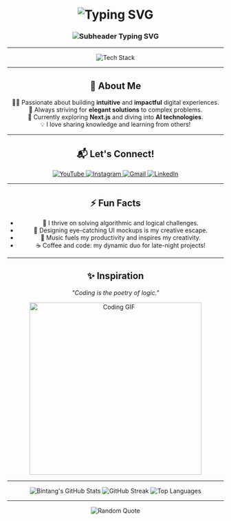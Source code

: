 <h1 align="center">
  <img src="https://readme-typing-svg.demolab.com?font=Fira+Code&duration=2500&pause=1000&color=F7DF1E&center=true&vCenter=true&width=435&lines=👋+Hi,+I%27m+Bintang;👨‍💻+Fullstack+Developer;🚀+Code.+Create.+Inspire." alt="Typing SVG" />
</h1>
<h3 align="center">
  <img src="https://readme-typing-svg.demolab.com?font=Fira+Code&duration=2200&pause=800&color=61DAFB&center=true&vCenter=true&width=350&lines=Passionate+about+Crafting+Code!;Always+Learning+and+Innovating!" alt="Subheader Typing SVG" />
</h3>

---

<p align="center">
  <img src="https://skillicons.dev/icons?i=js,ts,react,html,css,php,mysql,python" alt="Tech Stack" />
</p>

---

<h2 align="center">🌟 About Me</h2>

<p align="center">
  👨‍💻 Passionate about building <b>intuitive</b> and <b>impactful</b> digital experiences.<br>
  🎯 Always striving for <b>elegant solutions</b> to complex problems.<br>
  🌱 Currently exploring <b>Next.js</b> and diving into <b>AI technologies</b>.<br>
  💡 I love sharing knowledge and learning from others!
</p>

---

<h2 align="center">📬 Let's Connect!</h2>

<p align="center">
  <a href="https://youtube.com" target="_blank">
    <img src="https://img.shields.io/badge/YOUTUBE-FF0000?style=for-the-badge&logo=youtube&logoColor=white" alt="YouTube"/>
  </a>
  <a href="https://instagram.com" target="_blank">
    <img src="https://img.shields.io/badge/INSTAGRAM-E4405F?style=for-the-badge&logo=instagram&logoColor=white" alt="Instagram"/>
  </a>
  <a href="mailto:youremail@gmail.com" target="_blank">
    <img src="https://img.shields.io/badge/GMAIL-D14836?style=for-the-badge&logo=gmail&logoColor=white" alt="Gmail"/>
  </a>
  <a href="https://www.linkedin.com" target="_blank">
    <img src="https://img.shields.io/badge/LINKEDIN-0077B5?style=for-the-badge&logo=linkedin&logoColor=white" alt="LinkedIn"/>
  </a>
</p>

---

<h2 align="center">⚡ Fun Facts</h2>

<ul align="center">
  <li>🧩 I thrive on solving algorithmic and logical challenges.</li>
  <li>🎨 Designing eye-catching UI mockups is my creative escape.</li>
  <li>🎵 Music fuels my productivity and inspires my creativity.</li>
  <li>☕ Coffee and code: my dynamic duo for late-night projects!</li>
</ul>

---

<h2 align="center">✨ Inspiration</h2>

<p align="center">
  <i>"Coding is the poetry of logic."</i>
</p>

<p align="center">
  <img src="https://media.giphy.com/media/qgQUggAC3Pfv687qPC/giphy.gif" alt="Coding GIF" width="400px"/>
</p>

---

<p align="center">
  <img src="https://github-readme-stats.vercel.app/api?username=StarxFarm&show_icons=true&theme=radical" alt="Bintang's GitHub Stats"/>
  <img src="https://github-readme-streak-stats.herokuapp.com?user=StarxFarm&theme=radical&hide_border=false" alt="GitHub Streak"/>
  <img src="https://github-readme-stats.vercel.app/api/top-langs/?username=StarxFarm&layout=compact&theme=radical" alt="Top Languages"/>
</p>

---

<p align="center">
  <img src="https://quotes-github-readme.vercel.app/api?type=horizontal&theme=radical" alt="Random Quote"/>
</p>
